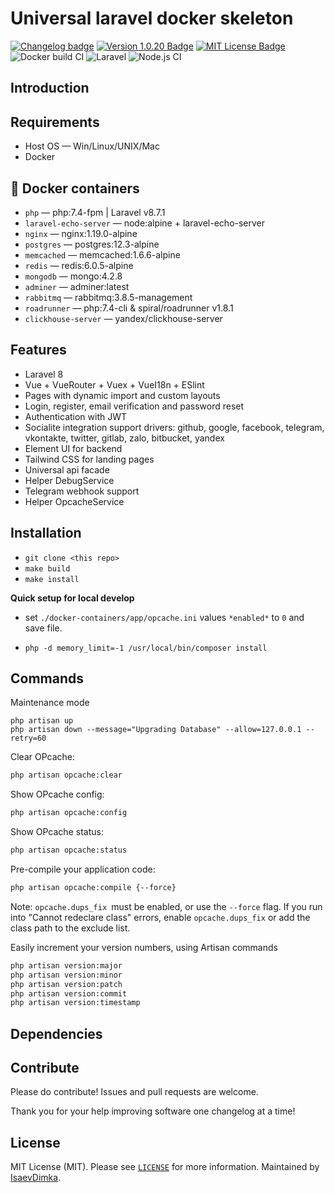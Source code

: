 # Universal laravel docker skeleton

[![Changelog badge][changelog-badge]][changelog] 
[![Version 1.0.20 Badge][version-badge]][changelog] 
[![MIT License Badge][license-badge]][license]
![Docker build CI](https://github.com/IsaevDimka/universal-laravel-docker-skeleton/workflows/Docker%20build%20CI/badge.svg)
![Laravel](https://github.com/IsaevDimka/universal-laravel-docker-skeleton/workflows/Laravel/badge.svg)
![Node.js CI](https://github.com/IsaevDimka/universal-laravel-docker-skeleton/workflows/Node.js%20CI/badge.svg)

## Introduction

## Requirements

+ Host OS — Win/Linux/UNIX/Mac
+ Docker

## 🐳 Docker containers

+ `php` — php:7.4-fpm | Laravel v8.7.1
+ `laravel-echo-server` — node:alpine + laravel-echo-server 
+ `nginx` — nginx:1.19.0-alpine
+ `postgres` — postgres:12.3-alpine
+ `memcached` — memcached:1.6.6-alpine
+ `redis` — redis:6.0.5-alpine
+ `mongodb` — mongo:4.2.8
+ `adminer` — adminer:latest
+ `rabbitmq` — rabbitmq:3.8.5-management
+ `roadrunner` — php:7.4-cli & spiral/roadrunner v1.8.1
+ `clickhouse-server` — yandex/clickhouse-server

## Features

- Laravel 8
- Vue + VueRouter + Vuex + VueI18n + ESlint
- Pages with dynamic import and custom layouts
- Login, register, email verification and password reset
- Authentication with JWT
- Socialite integration support drivers: github, google, facebook, telegram, vkontakte, twitter, gitlab, zalo, bitbucket, yandex
- Element UI for backend
- Tailwind CSS for landing pages
- Universal api facade
- Helper DebugService
- Telegram webhook support
- Helper OpcacheService

## Installation

+ `git clone <this repo>`
+ `make build`
+ `make install`

__Quick setup for local develop__

+ set `./docker-containers/app/opcache.ini` values `*enabled*` to `0` and save file.

+ `php -d memory_limit=-1 /usr/local/bin/composer install`

## Commands

Maintenance mode
``` shell
php artisan up
php artisan down --message="Upgrading Database" --allow=127.0.0.1 --retry=60
```

Clear OPcache:
``` bash
php artisan opcache:clear
```

Show OPcache config:
``` bash
php artisan opcache:config
```

Show OPcache status:
``` bash
php artisan opcache:status
```

Pre-compile your application code:
``` bash
php artisan opcache:compile {--force}
```
Note: `opcache.dups_fix `must be enabled, or use the `--force` flag.
If you run into "Cannot redeclare class" errors, enable `opcache.dups_fix` or add the class path to the exclude list.


Easily increment your version numbers, using Artisan commands
``` bash
php artisan version:major
php artisan version:minor
php artisan version:patch
php artisan version:commit
php artisan version:timestamp
```

## Dependencies

## Contribute

Please do contribute! Issues and pull requests are welcome.

Thank you for your help improving software one changelog at a time!

## License
MIT License (MIT). Please see [`LICENSE`](./LICENSE) for more information. Maintained by [IsaevDimka](https://github.com/IsaevDimka).

[version-badge]: https://img.shields.io/badge/alpha-1.0.20-blue.svg
[changelog]: ./CHANGELOG.md
[changelog-badge]: https://img.shields.io/badge/changelog-docker%20skeleton-%23E05735
[license]: ./LICENSE
[license-badge]: https://img.shields.io/badge/license-MIT-blue.svg
